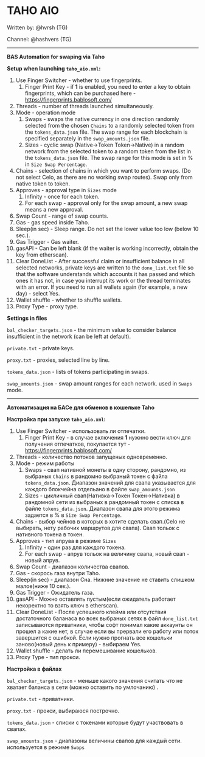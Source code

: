 # TAHO AIO

Written by: @hvrsh (TG)

Channel: @hashvers (TG)

---

**BAS Automation for swaping via Taho**

**Setup when launching `taho_aio.xml`:**

1. Use Finger Switcher - whether to use fingerprints.
   1. Finger Print Key - if **1** is enabled, you need to enter a key to obtain fingerprints, which can be purchased here - https://fingerprints.bablosoft.com/
3. Threads - number of threads launched simultaneously.
4. Mode - operation mode
   1. Swaps - swaps the native currency in one direction randomly selected from the chosen `Chains` to a randomly selected token from the `tokens_data.json` file. The swap range for each blockchain is specified separately in the `swap_amounts.json` file.
   2. Sizes - cyclic swap (Native->Token Token->Native) in a random network from the selected token to a random token from the list in the `tokens_data.json` file. The swap range for this mode is set in % in `Size Swap Percentage`.
5. Chains - selection of chains in which you want to perform swaps. (Do not select Celo, as there are no working swap routes). Swap only from native token to token.
6. Approves - approval type in `Sizes` mode
   1. Infinity - once for each token.
   2. For each swap - approval only for the swap amount, a new swap means a new approval.
7. Swap Count - range of swap counts.
8. Gas - gas speed inside Taho.
9. Sleep(in sec) - Sleep range. Do not set the lower value too low (below 10 sec.).
10. Gas Trigger - Gas waiter.
11. gasAPI - Can be left blank (if the waiter is working incorrectly, obtain the key from etherscan).
12. Clear DoneList - After successful claim or insufficient balance in all selected networks, private keys are written to the `done_list.txt` file so that the software understands which accounts it has passed and which ones it has not, in case you interrupt its work or the thread terminates with an error. If you need to run all wallets again (for example, a new day) - select Yes.
13. Wallet shuffle - whether to shuffle wallets.
14. Proxy Type - proxy type.


 **Settings in files**

 `bal_checker_targets.json` - the minimum value to consider balance insufficient in the network (can be left at default).

 `private.txt` - private keys.

 `proxy.txt` - proxies, selected line by line.

 `tokens_data.json` - lists of tokens participating in swaps.

 `swap_amounts.json` - swap amount ranges for each network. used in `Swaps` mode.

---

**Автоматизация на БАСе для обменов в кошельке Taho**

**Настройка при запуске `taho_aio.xml`:**

1. Use Finger Switcher - использовать ли отпечатки.
	1. Finger Print Key - в случае включения **1** нужнно вести ключ для получения отпечатков, покупается тут - https://fingerprints.bablosoft.com/
3. Threads - количество потоков запущеных одновременно.
4. Mode  - режим работы
	1. Swaps - свап нативной монеты в одну сторону, рандомно, из выбраных `Chains` в рандомно выбраный токен с файла `tokens_data.json`. Диапазон значений для свапа указывается для каждого блокчейна отдельано в файле `swap_amounts.json`
	2. Sizes - цикличный свап(Нативка->Токен Токен->Нативка) в рандомной сети из выбраных в рандомный токен с списка в файле `tokens_data.json`. Диапазон свапа для этого режима задается в % в `Size Swap Percentage`.
5. Chains - выбор чейнов в которых в хотите сделать свап.(Celo не выбирать, нету рабочих маршрутов для свапа). Свап тольок с нативного токена в токен.
6. Approves - тип апрува в режиме `Sizes`
	1. Infinity - один раз для каждого токена.
	2. For each swap - апрув тольок на величину свапа, новый свап - новый апрув.
7. Swap Count - диапазон количества свапов.
8. Gas - скорось газа внутри Taho.
9. Sleep(in sec) - диапазон Сна. Нижние значение не ставить слишком малое(ниже 10 сек.).
10. Gas Trigger - Ожидатель газа.
11. gasAPI - Можно оставлять пустым(если ожидатель работает некоректно то взять ключ в etherscan).
12. Clear DoneList - После успешного клейма или отсутствия достаточного баланаса во всех выбраных сетях в файл `done_list.txt` записываются приватники, чтобы софт понимал какие аккаунты он прошел а какие нет, в случае если вы прервали его работу или поток завершится с ошибкой. Если нужно прогнать все кошельки заново(новый день к примеру) - выбираем Yes.
13. Wallet shuffle - делать ли перемешивание кошельков.
14. Proxy Type - тип прокси.


 **Настройка в файлах**

 `bal_checker_targets.json` - меньше какого значения считать что не хватает баланса в сети (можно оставить по умлочанию) .

 `private.txt` - приватники.

 `proxy.txt` - прокси, выбираюся построчно.

 `tokens_data.json` - списки с токенами которые будут участвовать в свапах.

 `swap_amounts.json` - диапазоны величины свапов для каждый сети. используется в режиме `Swaps`
 